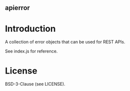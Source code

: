 apierror
----

# Introduction

A collection of error objects that can be used for REST APIs.

See index.js for reference.

# License

BSD-3-Clause (see LICENSE).

